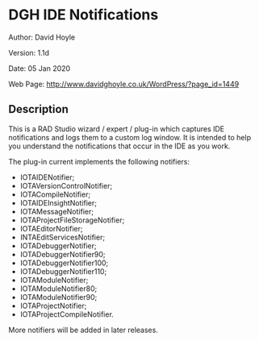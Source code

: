 # DGH IDE Notifications

Author:   David Hoyle

Version:  1.1d

Date:     05 Jan 2020

Web Page: http://www.davidghoyle.co.uk/WordPress/?page_id=1449

## Description

This is a RAD Studio wizard / expert / plug-in which captures IDE notifications and logs them to a custom log window. It is intended to help you understand the notifications that occur in the IDE as you work.

The plug-in current implements the following notifiers:
 * IOTAIDENotifier;
 * IOTAVersionControlNotifier;
 * IOTACompileNotifier;
 * IOTAIDEInsightNotifier;
 * IOTAMessageNotifier;
 * IOTAProjectFileStorageNotifier;
 * IOTAEditorNotifier;
 * INTAEditServicesNotifier;
 * IOTADebuggerNotifier;
 * IOTADebuggerNotifier90;
 * IOTADebuggerNotifier100;
 * IOTADebuggerNotifier110;
 * IOTAModuleNotifier;
 * IOTAModuleNotifier80;
 * IOTAModuleNotifier90;
 * IOTAProjectNotifier;
 * IOTAProjectCompileNotifier.

More notifiers will be added in later releases.
